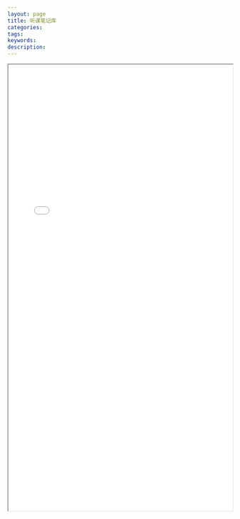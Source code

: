 ```yaml
---
layout: page
title: 听课笔记库
categories:
tags:
keywords:
description:
---
```




<iframe src="/course/#/homepage" width="100%" height="1000em" marginwidth="10%"></iframe>
